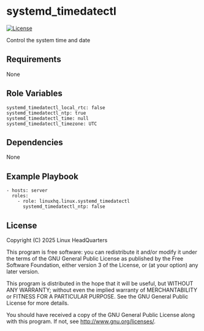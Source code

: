 # systemd\_timedatectl

[![License](https://img.shields.io/badge/license-GPLv3-lightgreen)](https://www.gnu.org/licenses/gpl-3.0.en.html#license-text)

Control the system time and date

## Requirements

None

## Role Variables

    systemd_timedatectl_local_rtc: false
    systemd_timedatectl_ntp: true
    systemd_timedatectl_time: null
    systemd_timedatectl_timezone: UTC

## Dependencies

None

## Example Playbook

    - hosts: server
      roles:
        - role: linuxhq.linux.systemd_timedatectl
          systemd_timedatectl_ntp: false

## License

Copyright (C) 2025 Linux HeadQuarters

This program is free software: you can redistribute it and/or modify
it under the terms of the GNU General Public License as published by
the Free Software Foundation, either version 3 of the License, or
(at your option) any later version.

This program is distributed in the hope that it will be useful,
but WITHOUT ANY WARRANTY; without even the implied warranty of
MERCHANTABILITY or FITNESS FOR A PARTICULAR PURPOSE. See the
GNU General Public License for more details.

You should have received a copy of the GNU General Public License
along with this program. If not, see <http://www.gnu.org/licenses/>.
